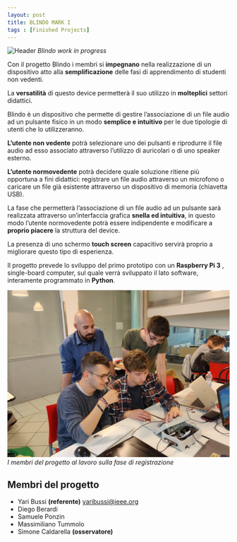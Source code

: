 ```yaml
---
layout: post
title: BLINDO MARK I
tags : [Finished Projects]
---
```


![Header](/images/footer_Blindo.jpg)
*Blindo work in progress*

Con il progetto Blindo i membri si **impegnano** nella realizzazione di un dispositivo atto alla **semplificazione** delle fasi di apprendimento di studenti non vedenti.

La **versatilità** di questo device permetterà il suo utilizzo in **molteplici** settori didattici.

Blindo è un dispositivo che permette di gestire l’associazione di un file audio ad un pulsante fisico in un modo **semplice e intuitivo** per le due tipologie di utenti che lo utilizzeranno.

**L’utente non vedente** potrà selezionare uno dei pulsanti e riprodurre il file audio ad esso associato attraverso l’utilizzo di auricolari o di uno speaker esterno.

**L’utente normovedente** potrà decidere quale soluzione ritiene più opportuna a fini didattici: 
registrare un file audio attraverso un microfono o caricare un file già esistente attraverso un dispositivo di memoria (chiavetta USB).

La fase che permetterà l’associazione di un file audio ad un pulsante sarà realizzata attraverso un’interfaccia grafica **snella ed intuitiva**, in questo modo l’utente normovedente potrà essere indipendente e modificare a **proprio piacere** la struttura del device.

La presenza di uno schermo **touch screen** capacitivo servirà proprio a migliorare questo tipo di esperienza.

Il progetto prevede lo sviluppo del primo prototipo con un **Raspberry Pi 3** , single-board computer, sul quale verrà sviluppato il lato software, interamente programmato in **Python**.

![Footer](/images/members_Blindo.jpg)
*I membri del progetto al lavoro sulla fase di registrazione*

## Membri del progetto

* Yari Bussi   **(referente)**	<yaribussi@ieee.org>
* Diego Berardi
* Samuele Ponzin
* Massimiliano Tummolo
* Simone Caldarella **(osservatore)**

